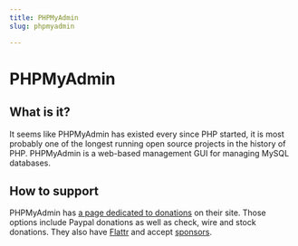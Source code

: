 ```yaml
---
title: PHPMyAdmin
slug: phpmyadmin

---
```


# PHPMyAdmin

## What is it?

It seems like PHPMyAdmin has existed every since PHP started, it is most probably one of the longest running open source projects in the history of PHP. PHPMyAdmin is a web-based management GUI for managing MySQL databases. 

## How to support

PHPMyAdmin has [a page dedicated to donations](http://www.phpmyadmin.net/home_page/donate.php) on their site. Those options include Paypal donations as well as check, wire and stock donations. They also have [Flattr](https://flattr.com/thing/56976/phpMyAdmin) and accept [sponsors](http://www.phpmyadmin.net/home_page/sponsors.php).


